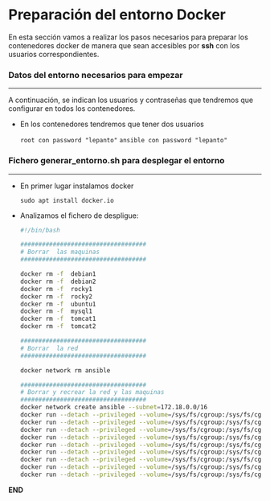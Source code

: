 # Preparación del entorno Docker

En esta sección vamos a realizar los pasos necesarios para preparar los contenedores docker de manera que sean accesibles por **ssh** con los usuarios correspondientes.

### Datos del entorno necesarios para empezar
-----

A continuación, se indican los usuarios y contraseñas que tendremos que configurar en todos los contenedores. 

- En los contenedores tendremos que tener dos usuarios

    `root con password "lepanto"`
    `ansible con password "lepanto"`

### Fichero **generar_entorno.sh** para desplegar el entorno
-----

- En primer lugar instalamos docker

    `sudo apt install docker.io`

- Analizamos el fichero de despligue: 

    ```bash
    #!/bin/bash

    ###################################
    # Borrar  las maquinas 
    ###################################

    docker rm -f  debian1
    docker rm -f  debian2
    docker rm -f  rocky1
    docker rm -f  rocky2
    docker rm -f  ubuntu1
    docker rm -f  mysql1
    docker rm -f  tomcat1
    docker rm -f  tomcat2

    ###################################
    # Borrar  la red
    ###################################

    docker network rm ansible

    ###################################
    # Borrar y recrear la red y las maquinas
    ###################################
    docker network create ansible --subnet=172.18.0.0/16
    docker run --detach --privileged --volume=/sys/fs/cgroup:/sys/fs/cgroup:rw --ip 172.18.0.2 --cgroupns=host --name=debian1 --network=ansible apasoft/debian11-ansible 
    docker run --detach --privileged --volume=/sys/fs/cgroup:/sys/fs/cgroup:rw --ip 172.18.0.3 --cgroupns=host --name=debian2 --network=ansible apasoft/debian11-ansible 
    docker run --detach --privileged --volume=/sys/fs/cgroup:/sys/fs/cgroup:rw --ip 172.18.0.5 --cgroupns=host --name=rocky1 --network=ansible apasoft/rocky9-ansible 
    docker run --detach --privileged --volume=/sys/fs/cgroup:/sys/fs/cgroup:rw --ip 172.18.0.6 --cgroupns=host --name=rocky2 --network=ansible apasoft/rocky9-ansible 
    docker run --detach --privileged --volume=/sys/fs/cgroup:/sys/fs/cgroup:rw --ip 172.18.0.8 --cgroupns=host --name=ubuntu1 --network=ansible apasoft/ubuntu22-ansible 
    docker run --detach --privileged --volume=/sys/fs/cgroup:/sys/fs/cgroup:rw --ip 172.18.0.10 --cgroupns=host --name=mysql1 --network=ansible apasoft/debian11-ansible 
    docker run --detach --privileged --volume=/sys/fs/cgroup:/sys/fs/cgroup:rw --ip 172.18.0.11 --cgroupns=host --name=mysql2 --network=ansible apasoft/debian11-ansible
    docker run --detach --privileged --volume=/sys/fs/cgroup:/sys/fs/cgroup:rw --ip 172.18.0.12 --cgroupns=host --name=tomcat1 --network=ansible apasoft/debian11-ansible 
    docker run --detach --privileged --volume=/sys/fs/cgroup:/sys/fs/cgroup:rw --ip 172.18.0.13 --cgroupns=host --name=tomcat2 --network=ansible apasoft/debian11-ansible

    ```


**END**
